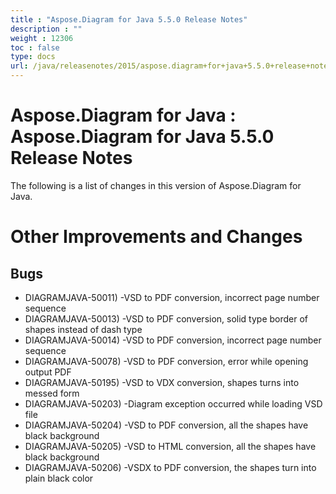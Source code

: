 ```yaml
---
title : "Aspose.Diagram for Java 5.5.0 Release Notes" 
description : "" 
weight : 12306 
toc : false
type: docs
url: /java/releasenotes/2015/aspose.diagram+for+java+5.5.0+release+notes/
---
```


# Aspose.Diagram for Java : Aspose.Diagram for Java 5.5.0 Release Notes


The following is a list of changes in this version of Aspose.Diagram for Java.

# Other Improvements and Changes

## Bugs

*   DIAGRAMJAVA-50011) -VSD to PDF conversion, incorrect page number sequence
*   DIAGRAMJAVA-50013) -VSD to PDF conversion, solid type border of shapes instead of dash type
*   DIAGRAMJAVA-50014) -VSD to PDF conversion, incorrect page number sequence
*   DIAGRAMJAVA-50078) -VSD to PDF conversion, error while opening output PDF
*   DIAGRAMJAVA-50195) -VSD to VDX conversion, shapes turns into messed form
*   DIAGRAMJAVA-50203) -Diagram exception occurred while loading VSD file
*   DIAGRAMJAVA-50204) -VSD to PDF conversion, all the shapes have black background
*   DIAGRAMJAVA-50205) -VSD to HTML conversion, all the shapes have black background
*   DIAGRAMJAVA-50206) -VSDX to PDF conversion, the shapes turn into plain black color

